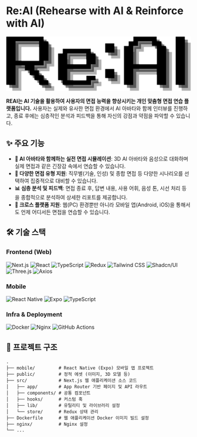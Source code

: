 # Re:AI (Rehearse with AI & Reinforce with AI)

![REAI Logo](./public/REAI.png)

**REAI는 AI 기술을 활용하여 사용자의 면접 능력을 향상시키는 개인 맞춤형 면접 연습 플랫폼입니다.** 
사용자는 실제와 유사한 면접 환경에서 AI 아바타와 함께 인터뷰를 진행하고, 종료 후에는 심층적인 분석과 피드백을 통해 자신의 강점과 약점을 파악할 수 있습니다.

## ✨ 주요 기능

- **🤖 AI 아바타와 함께하는 실전 면접 시뮬레이션**: 3D AI 아바타와 음성으로 대화하며 실제 면접과 같은 긴장감 속에서 연습할 수 있습니다.
- **🎯 다양한 면접 유형 지원**: 직무별(기술, 인성) 및 종합 면접 등 다양한 시나리오를 선택하여 집중적으로 대비할 수 있습니다.
- **📊 심층 분석 및 피드백**: 면접 종료 후, 답변 내용, 사용 어휘, 음성 톤, 시선 처리 등을 종합적으로 분석하여 상세한 리포트를 제공합니다.
- **📱 크로스 플랫폼 지원**: 웹(PC) 환경뿐만 아니라 모바일 앱(Android, iOS)을 통해서도 언제 어디서든 면접을 연습할 수 있습니다.

## 🛠️ 기술 스택

### Frontend (Web)

![Next.js](https://img.shields.io/badge/Next.js-000000?style=for-the-badge&logo=next.js&logoColor=white) ![React](https://img.shields.io/badge/React-20232A?style=for-the-badge&logo=react&logoColor=61DAFB) ![TypeScript](https://img.shields.io/badge/TypeScript-3178C6?style=for-the-badge&logo=typescript&logoColor=white) ![Redux](https://img.shields.io/badge/Redux-764ABC?style=for-the-badge&logo=redux&logoColor=white) ![Tailwind CSS](https://img.shields.io/badge/Tailwind_CSS-06B6D4?style=for-the-badge&logo=tailwind-css&logoColor=white) ![Shadcn/UI](https://img.shields.io/badge/shadcn/ui-000000?style=for-the-badge) ![Three.js](https://img.shields.io/badge/Three.js-000000?style=for-the-badge&logo=three.js&logoColor=white) ![Axios](https://img.shields.io/badge/Axios-5A29E4?style=for-the-badge&logo=axios&logoColor=white)

### Mobile

![React Native](https://img.shields.io/badge/React_Native-20232A?style=for-the-badge&logo=react&logoColor=61DAFB) ![Expo](https://img.shields.io/badge/Expo-000020?style=for-the-badge&logo=expo&logoColor=white) ![TypeScript](https://img.shields.io/badge/TypeScript-3178C6?style=for-the-badge&logo=typescript&logoColor=white)

### Infra & Deployment

![Docker](https://img.shields.io/badge/Docker-2496ED?style=for-the-badge&logo=docker&logoColor=white) ![Nginx](https://img.shields.io/badge/Nginx-009639?style=for-the-badge&logo=nginx&logoColor=white) ![GitHub Actions](https://img.shields.io/badge/GitHub_Actions-2088FF?style=for-the-badge&logo=github-actions&logoColor=white)

## 📁 프로젝트 구조

```
.
├── mobile/         # React Native (Expo) 모바일 앱 프로젝트
├── public/         # 정적 에셋 (이미지, 3D 모델 등)
├── src/            # Next.js 웹 애플리케이션 소스 코드
│   ├── app/        # App Router 기반 페이지 및 API 라우트
│   ├── components/ # 공통 컴포넌트
│   ├── hooks/      # 커스텀 훅
│   ├── lib/        # 유틸리티 및 라이브러리 설정
│   └── store/      # Redux 상태 관리
├── Dockerfile      # 웹 애플리케이션 Docker 이미지 빌드 설정
├── nginx/          # Nginx 설정
└── ...
```
